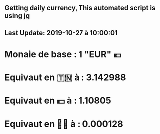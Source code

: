 ## Getting daily currency, This automated script is using [jq](https://stedolan.github.io/jq/)
## Last Update:  2019-10-27 à 10:00:01
 # Monaie de base : 1 "EUR" 💶 
 # Equivaut en 🇹🇳 à :  3.142988 
 # Equivaut en 💵 à : 1.10805
 # Equivaut en 🐱‍💻 à :  0.000128
